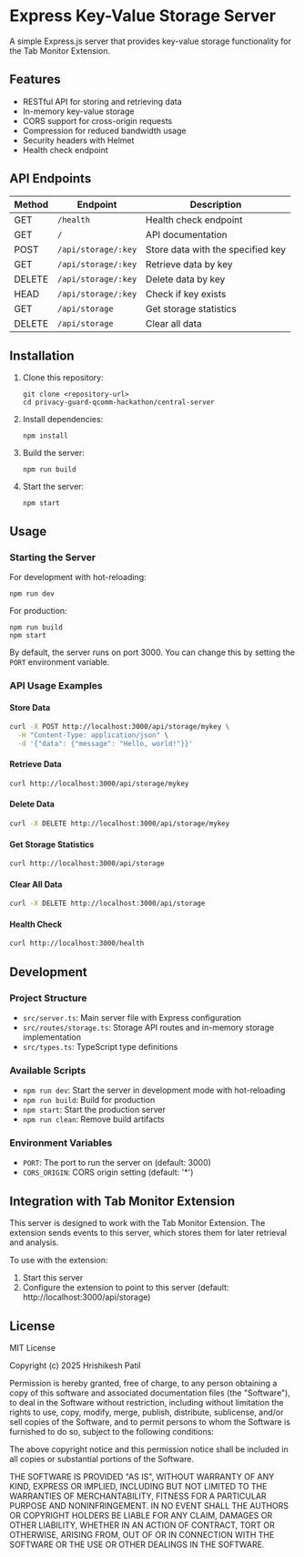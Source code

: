 # Express Key-Value Storage Server

A simple Express.js server that provides key-value storage functionality for the Tab Monitor Extension.

## Features

- RESTful API for storing and retrieving data
- In-memory key-value storage
- CORS support for cross-origin requests
- Compression for reduced bandwidth usage
- Security headers with Helmet
- Health check endpoint

## API Endpoints

| Method | Endpoint | Description |
|--------|----------|-------------|
| GET | `/health` | Health check endpoint |
| GET | `/` | API documentation |
| POST | `/api/storage/:key` | Store data with the specified key |
| GET | `/api/storage/:key` | Retrieve data by key |
| DELETE | `/api/storage/:key` | Delete data by key |
| HEAD | `/api/storage/:key` | Check if key exists |
| GET | `/api/storage` | Get storage statistics |
| DELETE | `/api/storage` | Clear all data |

## Installation

1. Clone this repository:
   ```
   git clone <repository-url>
   cd privacy-guard-qcomm-hackathon/central-server
   ```

2. Install dependencies:
   ```
   npm install
   ```

3. Build the server:
   ```
   npm run build
   ```

4. Start the server:
   ```
   npm start
   ```

## Usage

### Starting the Server

For development with hot-reloading:
```
npm run dev
```

For production:
```
npm run build
npm start
```

By default, the server runs on port 3000. You can change this by setting the `PORT` environment variable.

### API Usage Examples

#### Store Data
```bash
curl -X POST http://localhost:3000/api/storage/mykey \
  -H "Content-Type: application/json" \
  -d '{"data": {"message": "Hello, world!"}}'
```

#### Retrieve Data
```bash
curl http://localhost:3000/api/storage/mykey
```

#### Delete Data
```bash
curl -X DELETE http://localhost:3000/api/storage/mykey
```

#### Get Storage Statistics
```bash
curl http://localhost:3000/api/storage
```

#### Clear All Data
```bash
curl -X DELETE http://localhost:3000/api/storage
```

#### Health Check
```bash
curl http://localhost:3000/health
```

## Development

### Project Structure

- `src/server.ts`: Main server file with Express configuration
- `src/routes/storage.ts`: Storage API routes and in-memory storage implementation
- `src/types.ts`: TypeScript type definitions

### Available Scripts

- `npm run dev`: Start the server in development mode with hot-reloading
- `npm run build`: Build for production
- `npm start`: Start the production server
- `npm run clean`: Remove build artifacts

### Environment Variables

- `PORT`: The port to run the server on (default: 3000)
- `CORS_ORIGIN`: CORS origin setting (default: '*')

## Integration with Tab Monitor Extension

This server is designed to work with the Tab Monitor Extension. The extension sends events to this server, which stores them for later retrieval and analysis.

To use with the extension:
1. Start this server
2. Configure the extension to point to this server (default: http://localhost:3000/api/storage)

## License

MIT License

Copyright (c) 2025 Hrishikesh Patil

Permission is hereby granted, free of charge, to any person obtaining a copy
of this software and associated documentation files (the "Software"), to deal
in the Software without restriction, including without limitation the rights
to use, copy, modify, merge, publish, distribute, sublicense, and/or sell
copies of the Software, and to permit persons to whom the Software is
furnished to do so, subject to the following conditions:

The above copyright notice and this permission notice shall be included in all
copies or substantial portions of the Software.

THE SOFTWARE IS PROVIDED "AS IS", WITHOUT WARRANTY OF ANY KIND, EXPRESS OR
IMPLIED, INCLUDING BUT NOT LIMITED TO THE WARRANTIES OF MERCHANTABILITY,
FITNESS FOR A PARTICULAR PURPOSE AND NONINFRINGEMENT. IN NO EVENT SHALL THE
AUTHORS OR COPYRIGHT HOLDERS BE LIABLE FOR ANY CLAIM, DAMAGES OR OTHER
LIABILITY, WHETHER IN AN ACTION OF CONTRACT, TORT OR OTHERWISE, ARISING FROM,
OUT OF OR IN CONNECTION WITH THE SOFTWARE OR THE USE OR OTHER DEALINGS IN THE
SOFTWARE.

